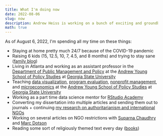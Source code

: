 ```yaml
---
title: What I'm doing now
date: 2022-08-06
slug: now
description: Andrew Heiss is working on a bunch of exciting and groundbreaking projects
math: true
---
```


As of August 6, 2022, I'm spending all my time on these things:

* Staying at home pretty much 24/7 because of the COVID-19 pandemic
* Raising 6 kids (15, 12.5, 10, 7, 4.5, and 8 months) and trying to stay sane ([family blog](http://www.heissatopia.com/))
* Living in Atlanta and working as an assistant professor in the [Department of Public Management and Policy](https://aysps.gsu.edu/public-management-policy/) at the [Andrew Young School of Policy Studies](https://aysps.gsu.edu/) at [Georgia State University](https://www.gsu.edu/)
* Teaching [data visualization](https://datavizs21.classes.andrewheiss.com/), [program evaluation](https://evalf22.classes.andrewheiss.com/), [nonprofit management](https://nonprofitsp22.classes.andrewheiss.com), and [microeconomics](https://econs22.classes.andrewheiss.com/) at the [Andrew Young School of Policy Studies](https://aysps.gsu.edu/) at [Georgia State University](https://www.gsu.edu/)
* Working as a part time data science mentor for [RStudio Academy](https://www.rstudio.com/academy)
* Converting my dissertation into multiple articles and sending them out to journals + continuing [my research on authoritarianism and international NGOs](https://www.ingoresearch.org/)
* Working on several articles on NGO restrictions with [Suparna Chaudhry](http://www.suparnachaudhry.com/) and [Marc Dotson](https://marriottschool.byu.edu/directory/details?id=50683)
* Reading some sort of religiously themed text every day ([books](https://www.goodreads.com/review/list/2733632-andrew-heiss?shelf=religious))
